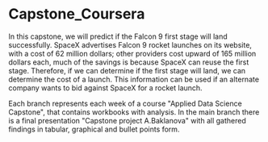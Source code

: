 # Capstone_Coursera

In this capstone, we will predict if the Falcon 9 first stage will land successfully. SpaceX advertises Falcon 9 rocket launches on its website, with a cost of 62 million dollars; other providers cost upward of 165 million dollars each, much of the savings is because SpaceX can reuse the first stage. Therefore, if we can determine if the first stage will land, we can determine the cost of a launch. This information can be used if an alternate company wants to bid against SpaceX for a rocket launch.

Each branch represents each week of a course "Applied Data Science Capstone", that contains workbooks with analysis. In the main branch there is a final presentation "Capstone project A.Baklanova" with all gathered findings in tabular, graphical and bullet points form.
